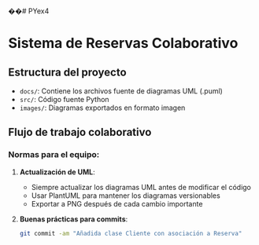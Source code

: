 ��#   P Y e x 4 
 
# Sistema de Reservas Colaborativo

## Estructura del proyecto
- `docs/`: Contiene los archivos fuente de diagramas UML (.puml)
- `src/`: Código fuente Python
- `images/`: Diagramas exportados en formato imagen

## Flujo de trabajo colaborativo

### Normas para el equipo:
1. **Actualización de UML**:
   - Siempre actualizar los diagramas UML antes de modificar el código
   - Usar PlantUML para mantener los diagramas versionables
   - Exportar a PNG después de cada cambio importante

2. **Buenas prácticas para commits**:
   ```bash
   git commit -am "Añadida clase Cliente con asociación a Reserva"
 
